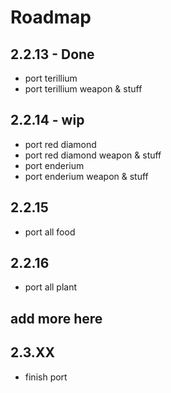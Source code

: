 # Roadmap

## 2.2.13 - Done
+ port terillium
+ port terillium weapon & stuff

## 2.2.14 - wip
+ port red diamond
+ port red diamond weapon & stuff
+ port enderium
+ port enderium weapon & stuff

## 2.2.15
+ port all food

## 2.2.16
+ port all plant

## add more here

## 2.3.XX
+ finish port